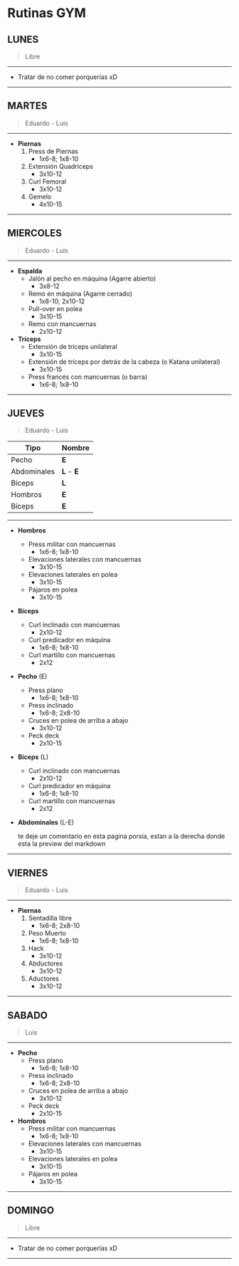 # Rutinas GYM

## LUNES

> Libre

---

 - Tratar de no comer porquerías xD

---


## MARTES

> Eduardo - Luis

---

- **Piernas**
  1. Press de Piernas
     - 1x6-8; 1x8-10
  2. Extensión Quadriceps
     - 3x10-12
  3. Curl Femoral
     - 3x10-12
  4. Gemelo
     - 4x10-15

---

## MIERCOLES

> Eduardo - Luis

---

- **Espalda**
  - Jalón al pecho en máquina (Agarre abierto)
    - 3x8-12
  - Remo en máquina (Agarre cerrado)
    - 1x8-10; 2x10-12
  - Pull-over en polea
    - 3x10-15
  - Remo con mancuernas
    - 2x10-12
- **Tríceps**
  - Extensión de tríceps unilateral
    - 3x10-15
  - Extensión de tríceps por detrás de la cabeza (o Katana unilateral)
    - 3x10-15
  - Press francés con mancuernas (o barra)
    - 1x6-8; 1x8-10

---

## JUEVES

> Eduardo - Luis

| Tipo        | Nombre        |
| ----------- | ------------- |
| Pecho       | **E**         |
| Abdominales | **L** - **E** |
| Biceps      | **L**         |
| Hombros     | **E**         |
| Bíceps      | **E**         |

---

- **Hombros**
  - Press militar con mancuernas
    - 1x6-8; 1x8-10
  - Elevaciones laterales con mancuernas
    - 3x10-15
  - Elevaciones laterales en polea
    - 3x10-15
  - Pájaros en polea
    - 3x10-15
- **Bíceps**
  - Curl inclinado con mancuernas
    - 2x10-12
  - Curl predicador en máquina
    - 1x6-8; 1x8-10
  - Curl martillo con mancuernas
    - 2x12
- **Pecho** (E)
  - Press plano
    - 1x6-8; 1x8-10
  - Press inclinado
    - 1x6-8; 2x8-10
  - Cruces en polea de arriba a abajo
    - 3x10-12
  - Peck deck
    - 2x10-15
- **Bíceps** (L)
  - Curl inclinado con mancuernas
    - 2x10-12
  - Curl predicador en máquina
    - 1x6-8; 1x8-10
  - Curl martillo con mancuernas
    - 2x12
- **Abdominales** (L-E)

  te deje un comentario en esta pagina porsia, estan a la derecha donde esta la preview del markdown

---

## VIERNES

> Eduardo - Luis

---

- **Piernas**
  1. Sentadilla libre
     - 1x6-8; 2x8-10
  2. Peso Muerto
     - 1x6-8; 1x8-10
  3. Hack
     - 3x10-12
  4. Abductores
     - 3x10-12
  5. Aductores
     - 3x10-12

---

## SABADO

> Luis

---

- **Pecho**
  - Press plano
    - 1x6-8; 1x8-10
  - Press inclinado
    - 1x6-8; 2x8-10
  - Cruces en polea de arriba a abajo
    - 3x10-12
  - Peck deck
    - 2x10-15
- **Hombros**
  - Press militar con mancuernas
    - 1x6-8; 1x8-10
  - Elevaciones laterales con mancuernas
    - 3x10-15
  - Elevaciones laterales en polea
    - 3x10-15
  - Pájaros en polea
    - 3x10-15

---

## DOMINGO

> Libre

---

 - Tratar de no comer porquerías xD

---
